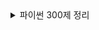 <details>
<summary>파이썬 300제 정리</summary>

01. 파이썬 시작하기  
[1-10](https://wikidocs.net/7014)
02. 파이썬 변수  
[11-20](https://wikidocs.net/7021)
03. 파이썬 문자열  
[21-30](https://wikidocs.net/7022),
[31-40](https://wikidocs.net/7024),
[41-50](https://wikidocs.net/78558)
04. 파이썬 리스트  
[51-60](https://wikidocs.net/7023),
[61-70](https://wikidocs.net/7025)
05. 파이썬 튜플  
[71-80](https://wikidocs.net/7027)
06. 파이썬 딕셔너리  
[81-90](https://wikidocs.net/22000),
[91-100](https://wikidocs.net/78563)
07. 파이썬 분기문  
[101-110](https://wikidocs.net/7028),
[111-120](https://wikidocs.net/7030),
[121-130](https://wikidocs.net/7031)
08. 파이썬 반복문  
[131-140](https://wikidocs.net/78562),
[141-150](https://wikidocs.net/7020),
[151-160](https://wikidocs.net/78768),
[161-170](https://wikidocs.net/7033),
[171-180](https://wikidocs.net/25315),
[181-190](https://wikidocs.net/78564),
[191-200](https://wikidocs.net/78565)
09. 파이썬 함수  
[201-210](https://wikidocs.net/23906),
[211-220](https://wikidocs.net/23906),
[221-230](https://wikidocs.net/7039),
[231-240](https://wikidocs.net/78556)
10. 파이썬 모듈  
[241-250](https://wikidocs.net/7040)
11. 파이썬 클래스  
[251-260](https://wikidocs.net/7035),
[261-270](https://wikidocs.net/7036),
[271-280](https://wikidocs.net/7037),
[281-290](https://wikidocs.net/7041)
12. 파일 입출력과 예외처리  
[291-300](https://wikidocs.net/7044)